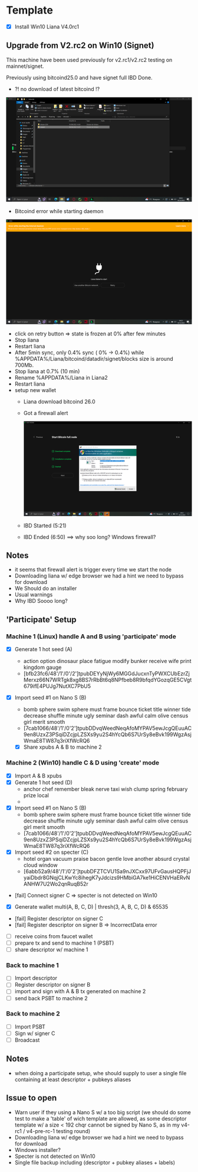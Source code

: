 # Template

- [x] Install Win10 Liana V4.0rc1

## Upgrade from V2.rc2 on Win10 (Signet)

This machine have been used previously for v2.rc1/v2.rc2 testing on mainnet/signet.

Previously using bitcoind25.0 and have signet full IBD Done.

- ?! no download of latest bitcoind !?

![bitcoind 25.0](pyth/5.png)

- Bitcoind error while starting daemon

![screenshot 2](pyth/2.png)

- click on retry button => state is frozen at 0% after few minutes
- Stop liana
- Restart liana
- After 5min sync, only 0.4% sync ( 0% -> 0.4%) while %APPDATA%/Liana/bitcoind/datadir/signet/blocks size is around 700Mb.
- Stop liana at 0.7% (10 min)
- Rename %APPDATA%/Liana in Liana2
- Restart liana
- setup new wallet
    - Liana download bitcoind 26.0
    - Got a firewall alert
        
        ![screen 7](pyth/7.png)
    - IBD Started (5:21)
    - IBD Ended (6:50) ==> why soo long? Windows firewall?


## Notes

- it seems that firewall alert is trigger every time we start the node
- Downloading liana w/ edge browser we had a hint we need to bypass for download
- We Should do an installer
- Usual warnings
- Why IBD Soooo long?


## 'Participate' Setup 

### Machine 1 (Linux) handle A and B using 'participate' mode
  
- [x] Generate 1 hot seed (A)
  - action option dinosaur place fatigue modify bunker receive wife print kingdom gauge
  - [bfb23fc6/48'/1'/0'/2']tpubDEYyNjWy6MGGdJucxnTyPWXCUbEzrZjMerxz66N7WRTgk8xg8BS7rRbBt6q8NPfbeb8R9bfqdYGozqGE5CVgt679ifE4PUJg7NutXC7PbU5
- [x] Import seed #1 on Nano S (B)
  - bomb sphere swim sphere must frame bounce ticket title winner tide decrease shuffle minute ugly seminar dash awful calm olive census girl merit smooth
  - [7cab1066/48'/1'/0'2']tpubDDvqWeedNeqAfoMYPAV5ewJcgQEuuAC9en8UzxZ3PSqiDZcjpLZSXs9yu2S4hYcQb6S7UrSy8eBvk199WgzAsjWmaE8TW87q3riXfWcRQ6

  - [x] Share xpubs A & B to machine 2

### Machine 2 (Win10) handle C & D using 'create' mode

- [x] Import A & B xpubs
- [x] Generate 1 hot seed (D)
  - anchor chef remember bleak nerve taxi wish clump spring february prize local
  - 
- [x] Import seed #1 on Nano S (B)
  - bomb sphere swim sphere must frame bounce ticket title winner tide decrease shuffle minute ugly seminar dash awful calm olive census girl merit smooth
  - [7cab1066/48'/1'/0'2']tpubDDvqWeedNeqAfoMYPAV5ewJcgQEuuAC9en8UzxZ3PSqiDZcjpLZSXs9yu2S4hYcQb6S7UrSy8eBvk199WgzAsjWmaE8TW87q3riXfWcRQ6
- [x] Import seed #2 on specter (C)
  - hotel organ vacuum praise bacon gentle love another absurd crystal cloud window
  - [6abb52a9/48'/1'/0'2']tpubDFZTCVU1Sa9nJXCxx97UFvGausHQPFjJyaiDbdr8GNqjCLKwYc8ihegK7yJdcizs9HMbiGA7ke1HiCENVHaERvNANHW7U2Wo2qnRuqB52r
- [fail] Connect signer C => specter is not detected on Win10 
- [x] Generate wallet multi(A, B, C, D) | thresh(3, A, B, C, D) & 65535 
- [fail] Register descriptor on signer C
- [fail] Register descriptor on signer B => IncorrectData error
- [ ] receive coins from faucet wallet
- [ ] prepare tx and send to machine 1 (PSBT)
- [ ] share descriptor w/ machine 1

### Back to machine 1
- [ ] Import descriptor
- [ ] Register descriptor on signer B
- [ ] import and sign with A & B tx generated on machine 2 
- [ ] send back PSBT to machine 2

### Back to machine 2
- [ ] Import PSBT
- [ ] Sign w/ signer C
- [ ] Broadcast

## Notes

- when doing a participate setup, whe should supply to user a single file containing at least descriptor + pubkeys aliases

## Issue to open
- Warn user if they using a Nano S w/ a too big script (we should do some test to make a 'table' of wich template are allowed, 
as some descriptor template w/ a size < 192 chqr cannot be signed by Nano S, as in my v4-rc1 / v4-pre-rc-1 testing round)
- Downloading liana w/ edge browser we had a hint we need to bypass for download
- Windows installer?
- Specter is not detected on Win10
- Single file backup including (descriptor + pubkey aliases + labels)